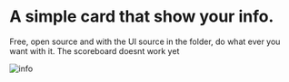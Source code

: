 # A simple card that show your info.

Free, open source and with the UI source in the folder, do what ever you want with it.
The scoreboard doesnt work yet


![info](https://github.com/user-attachments/assets/c6af3c23-b23d-4901-a3ff-91810e3bce94)
